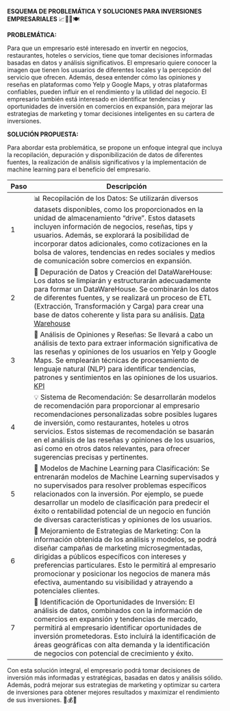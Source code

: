 **ESQUEMA DE PROBLEMÁTICA Y SOLUCIONES PARA INVERSIONES EMPRESARIALES** 📈💼🏨🍽️

**PROBLEMÁTICA:**

Para que un empresario esté interesado en invertir en negocios, restaurantes, hoteles o servicios, tiene que tomar decisiones informadas basadas en datos y análisis significativos. El empresario quiere conocer la imagen que tienen los usuarios de diferentes locales y la percepción del servicio que ofrecen. Además, desea entender cómo las opiniones y reseñas en plataformas como Yelp y Google Maps, y otras plataformas confiables, pueden influir en el rendimiento y la utilidad del negocio. El empresario también está interesado en identificar tendencias y oportunidades de inversión en comercios en expansión, para mejorar las estrategias de marketing y tomar decisiones inteligentes en su cartera de inversiones.

**SOLUCIÓN PROPUESTA:**

Para abordar esta problemática, se propone un enfoque integral que incluya la recopilación, depuración y disponibilización de datos de diferentes fuentes, la realización de análisis significativos y la implementación de machine learning para el beneficio del empresario.

| Paso | Descripción |
|-----|-----------|
| 1 | 📊 Recopilación de los Datos: Se utilizarán diversos datasets disponibles, como los proporcionados en la unidad de almacenamiento “drive”. Estos datasets incluyen información de negocios, reseñas, tips y usuarios. Además, se explorará la posibilidad de incorporar datos adicionales, como cotizaciones en la bolsa de valores, tendencias en redes sociales y medios de comunicación sobre comercios en expansión. |
| 2 | 🧹 Depuración de Datos y Creación del DataWareHouse: Los datos se limpiarán y estructurarán adecuadamente para formar un DataWareHouse. Se combinarán los datos de diferentes fuentes, y se realizará un proceso de ETL (Extracción, Transformación y Carga) para crear una base de datos coherente y lista para su análisis. [Data Warehouse](dw.md)|
| 3 | 📝 Análisis de Opiniones y Reseñas: Se llevará a cabo un análisis de texto para extraer información significativa de las reseñas y opiniones de los usuarios en Yelp y Google Maps. Se emplearán técnicas de procesamiento de lenguaje natural (NLP) para identificar tendencias, patrones y sentimientos en las opiniones de los usuarios. [KPI](kpi.md)|
| 4 | 💡 Sistema de Recomendación: Se desarrollarán modelos de recomendación para proporcionar al empresario recomendaciones personalizadas sobre posibles lugares de inversión, como restaurantes, hoteles u otros servicios. Estos sistemas de recomendación se basarán en el análisis de las reseñas y opiniones de los usuarios, así como en otros datos relevantes, para ofrecer sugerencias precisas y pertinentes. |
| 5 | 🤖 Modelos de Machine Learning para Clasificación: Se entrenarán modelos de Machine Learning supervisados y no supervisados para resolver problemas específicos relacionados con la inversión. Por ejemplo, se puede desarrollar un modelo de clasificación para predecir el éxito o rentabilidad potencial de un negocio en función de diversas características y opiniones de los usuarios. |
| 6 | 🎯 Mejoramiento de Estrategias de Marketing: Con la información obtenida de los análisis y modelos, se podrá diseñar campañas de marketing microsegmentadas, dirigidas a públicos específicos con intereses y preferencias particulares. Esto le permitirá al empresario promocionar y posicionar los negocios de manera más efectiva, aumentando su visibilidad y atrayendo a potenciales clientes. |
| 7 | 🌟 Identificación de Oportunidades de Inversión: El análisis de datos, combinados con la información de comercios en expansión y tendencias de mercado, permitirá al empresario identificar oportunidades de inversión prometedoras. Esto incluirá la identificación de áreas geográficas con alta demanda y la identificación de negocios con potencial de crecimiento y éxito. |

Con esta solución integral, el empresario podrá tomar decisiones de inversión más informadas y estratégicas, basadas en datos y análisis sólido. Además, podrá mejorar sus estrategias de marketing y optimizar su cartera de inversiones para obtener mejores resultados y maximizar el rendimiento de sus inversiones. 🚀💰💡

